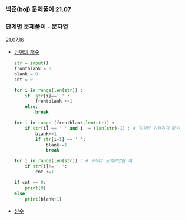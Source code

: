### 백준(boj) 문제풀이 21.07



### 단계별 문제풀이 - 문자열



21.07.16

* [단어의 개수](https://www.acmicpc.net/problem/1152)

  ```python
  str = input()
  frontblank = 0
  blank = 0
  cnt = 0
  
  for i in range(len(str)) :
      if  str[i]==' ' :
          frontblank +=1
      else:
          break
  
  for i in range (frontblank,len(str)) :
      if str[i] == ' ' and i != (len(str)-1) : # 마지막 인자인지 확인
          blank+=1
          if str[i+1] == ' ':
              blank-=1
              break
  
  for i in range(len(str)) : # 모두다 공백이었을 떄
      if str[i]!= ' ':
          cnt +=1
  
  if cnt == 0:
      print(0)
  else:
      print(blank+1)
  
  ```

* [상수](https://www.acmicpc.net/problem/2908)

  ```python
  
  
  ```

  





